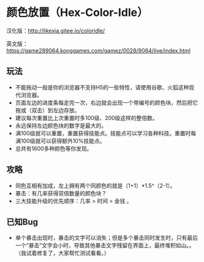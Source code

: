 # 颜色放置（Hex-Color-Idle）

汉化版：http://likexia.gitee.io/coloridle/

英文版：https://game289064.konggames.com/gamez/0028/9064/live/index.html


## 玩法

* 不能拖动一般是你的浏览器不支持H5的一些特性，请使用谷歌、火狐这种现代浏览器。
* 页面左边的进度条每走完一次，右边就会出现一个带编号的颜色块，然后把它拖或（双击）到左边存放。
* 建议每次重置比上次重置时多100级、200级这样的整倍数。
* 永远保持左边颜色块的数字是最大的。
* 满100级就可以重置，重置获得技能点。技能点可以学习各种科技。重置时每满100级就可以获得额外10%技能点。
* 总共有1600多种颜色等你发现。


## 攻略

* 同色互相有加成，左上拥有两个同颜色的就是（1+1）*1.5^（2-1）。
* 暴击：有几率获得双倍数量的颜色块？
* 三大技能升级的优先顺序：几率 > 时间 > 金钱 。

## 已知Bug

* 单个暴击出现时，暴击的文字可以消失；但是多个暴击同时发生时，只有最后一个“暴击”文字会小时，导致其他暴击文字残留在界面上，最终堆积如山。。（我试着修复了，大家帮忙测试看看。）